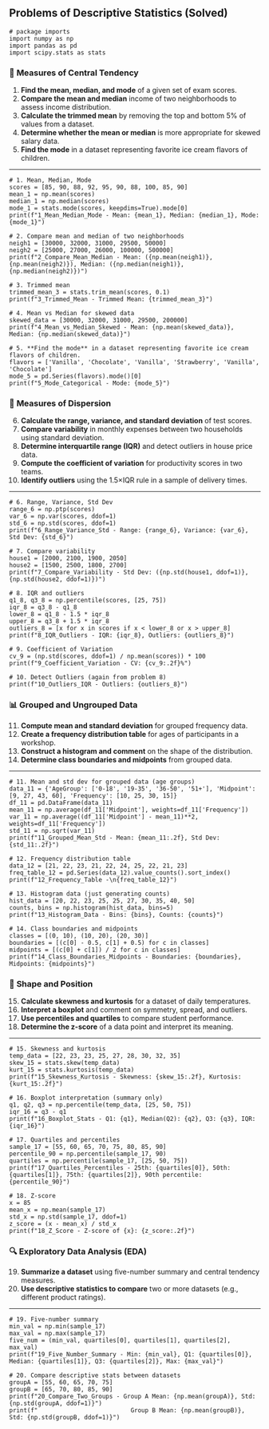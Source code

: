 ## Problems of Descriptive Statistics (Solved)

```
# package imports
import numpy as np
import pandas as pd
import scipy.stats as stats

```
### 🔢 **Measures of Central Tendency**

1. **Find the mean, median, and mode** of a given set of exam scores.
2. **Compare the mean and median** income of two neighborhoods to assess income distribution.
3. **Calculate the trimmed mean** by removing the top and bottom 5% of values from a dataset.
4. **Determine whether the mean or median** is more appropriate for skewed salary data.
5. **Find the mode** in a dataset representing favorite ice cream flavors of children.

---

```
# 1. Mean, Median, Mode
scores = [85, 90, 88, 92, 95, 90, 88, 100, 85, 90]
mean_1 = np.mean(scores)
median_1 = np.median(scores)
mode_1 = stats.mode(scores, keepdims=True).mode[0]
print(f"1_Mean_Median_Mode - Mean: {mean_1}, Median: {median_1}, Mode: {mode_1}")

# 2. Compare mean and median of two neighborhoods
neigh1 = [30000, 32000, 31000, 29500, 50000]
neigh2 = [25000, 27000, 26000, 100000, 500000]
print(f"2_Compare_Mean_Median - Mean: ({np.mean(neigh1)}, {np.mean(neigh2)}), Median: ({np.median(neigh1)}, {np.median(neigh2)})")

# 3. Trimmed mean
trimmed_mean_3 = stats.trim_mean(scores, 0.1)
print(f"3_Trimmed_Mean - Trimmed Mean: {trimmed_mean_3}")

# 4. Mean vs Median for skewed data
skewed_data = [30000, 32000, 31000, 29500, 200000]
print(f"4_Mean_vs_Median_Skewed - Mean: {np.mean(skewed_data)}, Median: {np.median(skewed_data)}")

# 5. **Find the mode** in a dataset representing favorite ice cream flavors of children.
flavors = ['Vanilla', 'Chocolate', 'Vanilla', 'Strawberry', 'Vanilla', 'Chocolate']
mode_5 = pd.Series(flavors).mode()[0]
print(f"5_Mode_Categorical - Mode: {mode_5}")

```
### 📏 **Measures of Dispersion**

6. **Calculate the range, variance, and standard deviation** of test scores.
7. **Compare variability** in monthly expenses between two households using standard deviation.
8. **Determine interquartile range (IQR)** and detect outliers in house price data.
9. **Compute the coefficient of variation** for productivity scores in two teams.
10. **Identify outliers** using the 1.5×IQR rule in a sample of delivery times.

---

```
# 6. Range, Variance, Std Dev
range_6 = np.ptp(scores)
var_6 = np.var(scores, ddof=1)
std_6 = np.std(scores, ddof=1)
print(f"6_Range_Variance_Std - Range: {range_6}, Variance: {var_6}, Std Dev: {std_6}")

# 7. Compare variability
house1 = [2000, 2100, 1900, 2050]
house2 = [1500, 2500, 1800, 2700]
print(f"7_Compare_Variability - Std Dev: ({np.std(house1, ddof=1)}, {np.std(house2, ddof=1)})")

# 8. IQR and outliers
q1_8, q3_8 = np.percentile(scores, [25, 75])
iqr_8 = q3_8 - q1_8
lower_8 = q1_8 - 1.5 * iqr_8
upper_8 = q3_8 + 1.5 * iqr_8
outliers_8 = [x for x in scores if x < lower_8 or x > upper_8]
print(f"8_IQR_Outliers - IQR: {iqr_8}, Outliers: {outliers_8}")

# 9. Coefficient of Variation
cv_9 = (np.std(scores, ddof=1) / np.mean(scores)) * 100
print(f"9_Coefficient_Variation - CV: {cv_9:.2f}%")

# 10. Detect Outliers (again from problem 8)
print(f"10_Outliers_IQR - Outliers: {outliers_8}")

```

### 📊 **Grouped and Ungrouped Data**

11. **Compute mean and standard deviation** for grouped frequency data.
12. **Create a frequency distribution table** for ages of participants in a workshop.
13. **Construct a histogram and comment** on the shape of the distribution.
14. **Determine class boundaries and midpoints** from grouped data.

---

```
# 11. Mean and std dev for grouped data (age groups)
data_11 = {'AgeGroup': ['0-18', '19-35', '36-50', '51+'], 'Midpoint': [9, 27, 43, 60], 'Frequency': [10, 25, 30, 15]}
df_11 = pd.DataFrame(data_11)
mean_11 = np.average(df_11['Midpoint'], weights=df_11['Frequency'])
var_11 = np.average((df_11['Midpoint'] - mean_11)**2, weights=df_11['Frequency'])
std_11 = np.sqrt(var_11)
print(f"11_Grouped_Mean_Std - Mean: {mean_11:.2f}, Std Dev: {std_11:.2f}")

# 12. Frequency distribution table
data_12 = [21, 22, 23, 21, 22, 24, 25, 22, 21, 23]
freq_table_12 = pd.Series(data_12).value_counts().sort_index()
print(f"12_Frequency_Table -\n{freq_table_12}")

# 13. Histogram data (just generating counts)
hist_data = [20, 22, 23, 25, 25, 27, 30, 35, 40, 50]
counts, bins = np.histogram(hist_data, bins=5)
print(f"13_Histogram_Data - Bins: {bins}, Counts: {counts}")

# 14. Class boundaries and midpoints
classes = [(0, 10), (10, 20), (20, 30)]
boundaries = [(c[0] - 0.5, c[1] + 0.5) for c in classes]
midpoints = [(c[0] + c[1]) / 2 for c in classes]
print(f"14_Class_Boundaries_Midpoints - Boundaries: {boundaries}, Midpoints: {midpoints}")

```

### 📐 **Shape and Position**

15. **Calculate skewness and kurtosis** for a dataset of daily temperatures.
16. **Interpret a boxplot** and comment on symmetry, spread, and outliers.
17. **Use percentiles and quartiles** to compare student performance.
18. **Determine the z-score** of a data point and interpret its meaning.

---

```
# 15. Skewness and kurtosis
temp_data = [22, 23, 23, 25, 27, 28, 30, 32, 35]
skew_15 = stats.skew(temp_data)
kurt_15 = stats.kurtosis(temp_data)
print(f"15_Skewness_Kurtosis - Skewness: {skew_15:.2f}, Kurtosis: {kurt_15:.2f}")

# 16. Boxplot interpretation (summary only)
q1, q2, q3 = np.percentile(temp_data, [25, 50, 75])
iqr_16 = q3 - q1
print(f"16_Boxplot_Stats - Q1: {q1}, Median(Q2): {q2}, Q3: {q3}, IQR: {iqr_16}")

# 17. Quartiles and percentiles
sample_17 = [55, 60, 65, 70, 75, 80, 85, 90]
percentile_90 = np.percentile(sample_17, 90)
quartiles = np.percentile(sample_17, [25, 50, 75])
print(f"17_Quartiles_Percentiles - 25th: {quartiles[0]}, 50th: {quartiles[1]}, 75th: {quartiles[2]}, 90th percentile: {percentile_90}")

# 18. Z-score
x = 85
mean_x = np.mean(sample_17)
std_x = np.std(sample_17, ddof=1)
z_score = (x - mean_x) / std_x
print(f"18_Z_Score - Z-score of {x}: {z_score:.2f}")

```

### 🔍 **Exploratory Data Analysis (EDA)**

19. **Summarize a dataset** using five-number summary and central tendency measures.
20. **Use descriptive statistics to compare** two or more datasets (e.g., different product ratings).

---

```
# 19. Five-number summary
min_val = np.min(sample_17)
max_val = np.max(sample_17)
five_num = (min_val, quartiles[0], quartiles[1], quartiles[2], max_val)
print(f"19_Five_Number_Summary - Min: {min_val}, Q1: {quartiles[0]}, Median: {quartiles[1]}, Q3: {quartiles[2]}, Max: {max_val}")

# 20. Compare descriptive stats between datasets
groupA = [55, 60, 65, 70, 75]
groupB = [65, 70, 80, 85, 90]
print(f"20_Compare_Two_Groups - Group A Mean: {np.mean(groupA)}, Std: {np.std(groupA, ddof=1)}")
print(f"                          Group B Mean: {np.mean(groupB)}, Std: {np.std(groupB, ddof=1)}")

```

```
